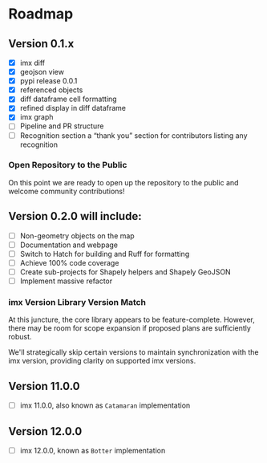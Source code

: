 # Roadmap

## Version 0.1.x
- [X] imx diff
- [X] geojson view
- [X] pypi release 0.0.1
- [X] referenced objects
- [X] diff dataframe cell formatting
- [X] refined display in diff dataframe
- [X] imx graph
- [ ] Pipeline and PR structure
- [ ] Recognition section a “thank you” section for contributors listing any recognition

### Open Repository to the Public
On this point we are ready to open up the repository to the public and welcome community contributions!

## Version 0.2.0 will include:
- [ ] Non-geometry objects on the map
- [ ] Documentation and webpage
- [ ] Switch to Hatch for building and Ruff for formatting
- [ ] Achieve 100% code coverage
- [ ] Create sub-projects for Shapely helpers and Shapely GeoJSON
- [ ] Implement massive refactor

### imx Version Library Version Match
At this juncture, the core library appears to be feature-complete. However, there may be room for scope expansion if proposed plans are sufficiently robust. 

We'll strategically skip certain versions to maintain synchronization with the imx version, providing clarity on supported imx versions.

## Version 11.0.0
- [ ] imx 11.0.0, also known as `Catamaran` implementation

## Version 12.0.0
- [ ] imx 12.0.0, known as `Botter` implementation
